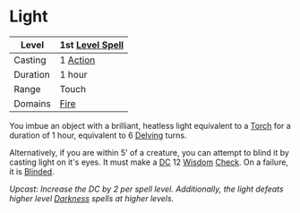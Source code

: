 # Light

|Level|1st [Level Spell](../../../Spell%20Level.md)|
|-----|---------------|
|Casting|1 [Action](../../../../Game%20Procedures/Action.md)|
|Duration|1 hour|
|Range|Touch|
|Domains|[Fire](../../../Spell%20Domains/Fire.md)|

You imbue an object with a brilliant, heatless light equivalent to a [Torch](../../../../Items/Equipment/Individual%20Item%20Cards/Gear/1%20Coin/Torch.md) for a duration of 1 hour, equivalent to 6 [Delving](../../../../Game%20Procedures/Delving.md) turns.

Alternatively, if you are within 5' of a creature, you can attempt to blind it by casting light on it's eyes. It must make a [DC](../../../../Game%20Procedures/DC.md) 12 [Wisdom](../../../../Player%20Characters/Chosen%20Statistics/Wisdom.md) [Check](../../../../Game%20Procedures/Check.md). On a failure, it is [Blinded](../../../../Conditions/Blinded.md).

*Upcast: Increase the DC by 2 per spell level. Additionally, the light defeats higher level [Darkness](../Level%202/Darkness.md) spells at higher levels.*
